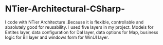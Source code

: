 # NTier-Architectural-CSharp-
I code with NTier Architecture .Because it is flexible, controllable and absolutely good for reusability. I used five layers in my project. Models for Entites layer, data configuration for Dal layer, data options for Map, business logic for Bll layer and windows form for WinUI layer.
